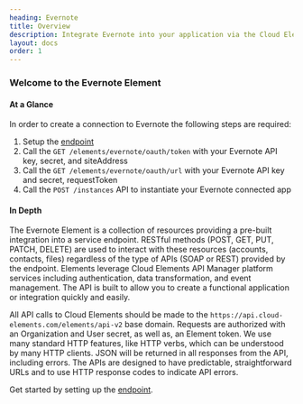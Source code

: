 ```yaml
---
heading: Evernote
title: Overview
description: Integrate Evernote into your application via the Cloud Elements APIs.
layout: docs
order: 1
---
```


### Welcome to the Evernote Element


#### At a Glance

In order to create a connection to Evernote the following steps are required:

1. Setup the [endpoint](evernote-endpoint-setup.html)
2. Call the `GET /elements/evernote/oauth/token` with your Evernote API key, secret, and siteAddress
3. Call the `GET /elements/evernote/oauth/url` with your Evernote API key and secret, requestToken
4. Call the `POST /instances` API to instantiate your Evernote connected app

#### In Depth

The Evernote Element is a collection of resources providing a pre-built integration into a service endpoint. RESTful methods (POST, GET, PUT, PATCH, DELETE) are used to interact with these resources (accounts, contacts, files) regardless of the type of APIs (SOAP or REST) provided by the endpoint. Elements leverage Cloud Elements API Manager platform services including authentication, data transformation, and event management.  The API is built to allow you to create a functional application or integration quickly and easily.

All API calls to Cloud Elements should be made to the `https://api.cloud-elements.com/elements/api-v2` base domain. Requests are authorized with an Organization and User secret, as well as, an Element token.  We use many standard HTTP features, like HTTP verbs, which can be understood by many HTTP clients. JSON will be returned in all responses from the API, including errors. The APIs are designed to have predictable, straightforward URLs and to use HTTP response codes to indicate API errors.

Get started by setting up the [endpoint](evernote-endpoint-setup.html).
